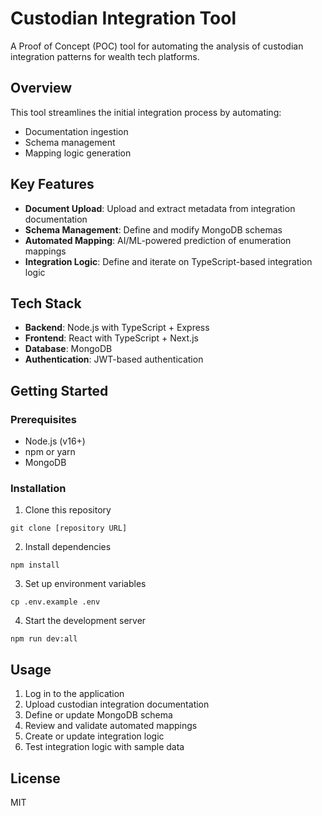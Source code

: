 # Custodian Integration Tool

A Proof of Concept (POC) tool for automating the analysis of custodian integration patterns for wealth tech platforms.

## Overview

This tool streamlines the initial integration process by automating:
- Documentation ingestion
- Schema management
- Mapping logic generation

## Key Features

- **Document Upload**: Upload and extract metadata from integration documentation
- **Schema Management**: Define and modify MongoDB schemas
- **Automated Mapping**: AI/ML-powered prediction of enumeration mappings
- **Integration Logic**: Define and iterate on TypeScript-based integration logic

## Tech Stack

- **Backend**: Node.js with TypeScript + Express
- **Frontend**: React with TypeScript + Next.js
- **Database**: MongoDB
- **Authentication**: JWT-based authentication

## Getting Started

### Prerequisites

- Node.js (v16+)
- npm or yarn
- MongoDB

### Installation

1. Clone this repository
```
git clone [repository URL]
```

2. Install dependencies
```
npm install
```

3. Set up environment variables
```
cp .env.example .env
```

4. Start the development server
```
npm run dev:all
```

## Usage

1. Log in to the application
2. Upload custodian integration documentation
3. Define or update MongoDB schema
4. Review and validate automated mappings
5. Create or update integration logic
6. Test integration logic with sample data

## License

MIT 